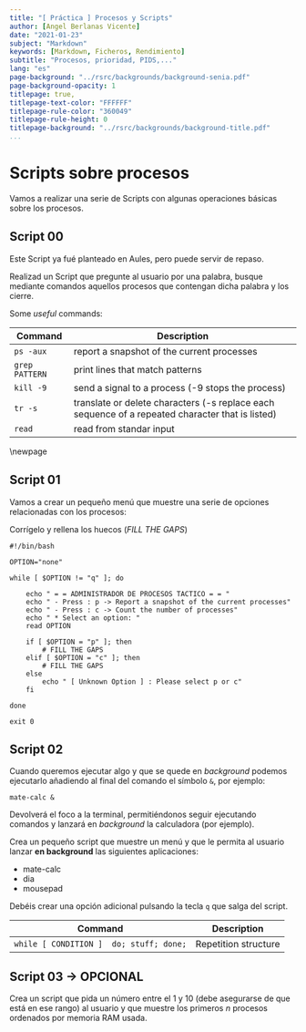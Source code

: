 ```yaml
---
title: "[ Práctica ] Procesos y Scripts"
author: [Angel Berlanas Vicente]
date: "2021-01-23"
subject: "Markdown"
keywords: [Markdown, Ficheros, Rendimiento]
subtitle: "Procesos, prioridad, PIDS,..."
lang: "es"
page-background: "../rsrc/backgrounds/background-senia.pdf"
page-background-opacity: 1
titlepage: true,
titlepage-text-color: "FFFFFF"
titlepage-rule-color: "360049"
titlepage-rule-height: 0
titlepage-background: "../rsrc/backgrounds/background-title.pdf"
...
```


# Scripts sobre procesos

Vamos a realizar una serie de Scripts con algunas operaciones básicas
sobre los procesos.

## Script 00

Este Script ya fué planteado en Aules, pero puede servir de repaso.

Realizad un Script que pregunte al usuario por una palabra, busque mediante 
comandos aquellos procesos que contengan dicha palabra y los cierre.

Some *useful* commands:

|Command| Description |
|-------|--------|
| `ps -aux`| report a snapshot of the current processes|   
| `grep PATTERN` | print lines that match patterns|
| `kill -9`| send a signal to a process (-9 stops the process)|
| `tr -s` | translate or delete characters (-s replace each sequence of a repeated character that is listed) |
| `read` | read from standar input|

\newpage
## Script 01

Vamos a crear un pequeño menú que muestre una serie de opciones relacionadas con los procesos:

Corrígelo y rellena los huecos (*FILL THE GAPS*)

```shell
#!/bin/bash

OPTION="none"

while [ $OPTION != "q" ]; do 

    echo " = = ADMINISTRADOR DE PROCESOS TACTICO = = "
    echo " - Press : p -> Report a snapshot of the current processes"
    echo " - Press : c -> Count the number of processes"
    echo " * Select an option: "
    read OPTION

    if [ $OPTION = "p" ]; then
        # FILL THE GAPS
    elif [ $OPTION = "c" ]; then
        # FILL THE GAPS
    else 
        echo " [ Unknown Option ] : Please select p or c"
    fi

done

exit 0
```


## Script 02

Cuando queremos ejecutar algo y que se quede en *background* podemos ejecutarlo
añadiendo al final del comando el símbolo `&`, por ejemplo:

```shell
mate-calc &
```

Devolverá el foco a la terminal, permitiéndonos seguir ejecutando comandos y lanzará 
en *background* la calculadora (por ejemplo).

Crea un pequeño script que muestre un menú y que le permita al usuario lanzar **en background** las siguientes aplicaciones:

* mate-calc
* dia
* mousepad

Debéis crear una opción adicional pulsando la tecla `q` que salga del script.

| Command | Description |
|---------|-------------|
| `while [ CONDITION ]  do; stuff; done;`   | Repetition structure |

## Script 03 -> OPCIONAL

Crea un script que pida un número entre el 1 y 10 (debe asegurarse de que está en ese rango) al usuario y que muestre
los primeros *n* procesos ordenados por memoria RAM usada.




